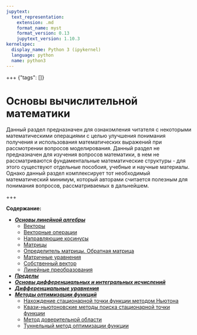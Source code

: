 ```yaml
---
jupytext:
  text_representation:
    extension: .md
    format_name: myst
    format_version: 0.13
    jupytext_version: 1.10.3
kernelspec:
  display_name: Python 3 (ipykernel)
  language: python
  name: python3
---
```


+++ {"tags": []}

<a id='math'></a>
# Основы вычислительной математики
Данный раздел предназначен для ознакомления читателя с некоторыми математическими операциями с целью улучшения понимания получения и использования математических выражений при рассмотрении вопросов моделирования. Данный раздел не предназначен для изучения вопросов математики, в нем не рассматриваются фундаментальные математические структуры - для этого существуют отдельные пособоия, учебные и научные материалы. Однако данный раздел комплексирует тот необходимый математический минимум, который авторами считается полезным для понимания вопросов, рассматриваемых в дальнейшем.

+++

**Содержание:**
* ***[Основы линейной алгебры](./1-LAB/LAB-0-Introduction.md)***
    * [Векторы](./1-LAB/LAB-1-Vectors.md)
    * [Векторные операции](./1-LAB/LAB-2-VectorOperations.md)
    * [Направляющие косинусы](./1-LAB/LAB-3-RotationAngles.md)
    * [Матрицы](./1-LAB/LAB-4-Matrices.md)
    * [Определитель матрицы. Обратная матрица](./1-LAB/LAB-5-Determinant-InverseMatrix.md)
    * [Матричные уравнения](./1-LAB/LAB-6-MatrixEquation.md)
    * [Собственный вектор](./1-LAB/LAB-7-Eigenvalues-Eigenvectors.md)
    * [Линейные преобразования](./1-LAB/LAB-8-LinearTransformations.md)
* ***[Пределы](./2-Limits/Limits-0-Introduction.md)***
* ***[Основы дифференциальных и интегральных исчислений](./3-DIB/DIB-0-Introduction.md)***
* ***[Дифференциальные уравнения](./4-DE/DE-0-Introduction.md)***
* ***[Методы оптимизации функций](./5-OM/OM-0-Introduction.md)***
    * [Нахождение стационарной точки функции методом Ньютона](./5-OM/OM-1-Newton.md)
    * [Квази-ньютоновские методы поиска стационарной точки функции](./5-OM/OM-2-QNewton.md)
    * [Метод доверительной области](./5-OM/OM-3-TR.md)
    * [Туннельный метод оптимизации функции](./5-OM/OM-4-Tunneling.md)
